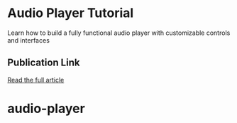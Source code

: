 # Audio Player Tutorial

Learn how to build a fully functional audio player with customizable controls and interfaces

## Publication Link

[Read the full article](https://blog.ismailobadimu.com/building-a-custom-audio-player-with-react-typescript)
# audio-player
